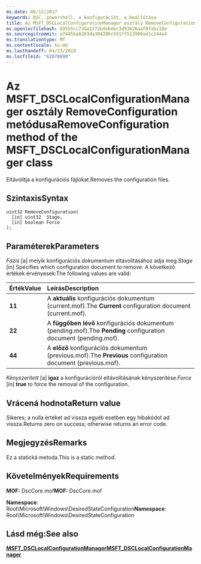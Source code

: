 ```yaml
---
ms.date: 06/12/2017
keywords: DSC, powershell, a konfigurációt, a beállítása
title: Az MSFT_DSCLocalConfigurationManager osztály RemoveConfiguration metódusa
ms.openlocfilehash: 03555cc73da1272bdebebc3d93b26aaf8fabc18e
ms.sourcegitcommit: e7445ba8203da304286c591ff513900ad1c244a4
ms.translationtype: MT
ms.contentlocale: hu-HU
ms.lasthandoff: 04/23/2019
ms.locfileid: "62078690"
---
```

# <a name="removeconfiguration-method-of-the-msftdsclocalconfigurationmanager-class"></a><span data-ttu-id="bd0e8-103">Az MSFT_DSCLocalConfigurationManager osztály RemoveConfiguration metódusa</span><span class="sxs-lookup"><span data-stu-id="bd0e8-103">RemoveConfiguration method of the MSFT_DSCLocalConfigurationManager class</span></span>

<span data-ttu-id="bd0e8-104">Eltávolítja a konfigurációs fájlokat.</span><span class="sxs-lookup"><span data-stu-id="bd0e8-104">Removes the configuration files.</span></span>

## <a name="syntax"></a><span data-ttu-id="bd0e8-105">Szintaxis</span><span class="sxs-lookup"><span data-stu-id="bd0e8-105">Syntax</span></span>

```mof
uint32 RemoveConfiguration(
  [in] uint32  Stage,
  [in] boolean Force
);
```

## <a name="parameters"></a><span data-ttu-id="bd0e8-106">Paraméterek</span><span class="sxs-lookup"><span data-stu-id="bd0e8-106">Parameters</span></span>

<span data-ttu-id="bd0e8-107">*Fázis* \[a\] melyik konfigurációs dokumentum eltávolításához adja meg.</span><span class="sxs-lookup"><span data-stu-id="bd0e8-107">*Stage* \[in\] Specifies which configuration document to remove.</span></span> <span data-ttu-id="bd0e8-108">A következő értékek érvényesek:</span><span class="sxs-lookup"><span data-stu-id="bd0e8-108">The following values are valid:</span></span>

|<span data-ttu-id="bd0e8-109">Érték</span><span class="sxs-lookup"><span data-stu-id="bd0e8-109">Value</span></span> |<span data-ttu-id="bd0e8-110">Leírás</span><span class="sxs-lookup"><span data-stu-id="bd0e8-110">Description</span></span> |
|:--- |:---|
|<span data-ttu-id="bd0e8-111">**1**</span><span class="sxs-lookup"><span data-stu-id="bd0e8-111">**1**</span></span> | <span data-ttu-id="bd0e8-112">A **aktuális** konfigurációs dokumentum (current.mof).</span><span class="sxs-lookup"><span data-stu-id="bd0e8-112">The **Current** configuration document (current.mof).</span></span> |
|<span data-ttu-id="bd0e8-113">**2**</span><span class="sxs-lookup"><span data-stu-id="bd0e8-113">**2**</span></span> | <span data-ttu-id="bd0e8-114">A **függőben lévő** konfigurációs dokumentum (pending.mof).</span><span class="sxs-lookup"><span data-stu-id="bd0e8-114">The **Pending** configuration document (pending.mof).</span></span>  |
|<span data-ttu-id="bd0e8-115">**4**</span><span class="sxs-lookup"><span data-stu-id="bd0e8-115">**4**</span></span> | <span data-ttu-id="bd0e8-116">A **előző** konfigurációs dokumentum (previous.mof).</span><span class="sxs-lookup"><span data-stu-id="bd0e8-116">The **Previous** configuration document (previous.mof).</span></span> |

<span data-ttu-id="bd0e8-117">*Kényszerített* \[a\] **igaz** a konfigurációról eltávolításának kényszerítése.</span><span class="sxs-lookup"><span data-stu-id="bd0e8-117">*Force* \[in\] **true** to force the removal of the configuration.</span></span>

## <a name="return-value"></a><span data-ttu-id="bd0e8-118">Vrácená hodnota</span><span class="sxs-lookup"><span data-stu-id="bd0e8-118">Return value</span></span>

<span data-ttu-id="bd0e8-119">Sikeres; a nulla értéket ad vissza egyéb esetben egy hibakódot ad vissza.</span><span class="sxs-lookup"><span data-stu-id="bd0e8-119">Returns zero on success; otherwise returns an error code.</span></span>

## <a name="remarks"></a><span data-ttu-id="bd0e8-120">Megjegyzés</span><span class="sxs-lookup"><span data-stu-id="bd0e8-120">Remarks</span></span>

<span data-ttu-id="bd0e8-121">Ez a statická metoda.</span><span class="sxs-lookup"><span data-stu-id="bd0e8-121">This is a static method.</span></span>

## <a name="requirements"></a><span data-ttu-id="bd0e8-122">Követelmények</span><span class="sxs-lookup"><span data-stu-id="bd0e8-122">Requirements</span></span>

<span data-ttu-id="bd0e8-123">**MOF:** DscCore.mof</span><span class="sxs-lookup"><span data-stu-id="bd0e8-123">**MOF:** DscCore.mof</span></span>

<span data-ttu-id="bd0e8-124">**Namespace**: Root\Microsoft\Windows\DesiredStateConfiguration</span><span class="sxs-lookup"><span data-stu-id="bd0e8-124">**Namespace**: Root\Microsoft\Windows\DesiredStateConfiguration</span></span>

## <a name="see-also"></a><span data-ttu-id="bd0e8-125">Lásd még:</span><span class="sxs-lookup"><span data-stu-id="bd0e8-125">See also</span></span>

[<span data-ttu-id="bd0e8-126">**MSFT_DSCLocalConfigurationManager**</span><span class="sxs-lookup"><span data-stu-id="bd0e8-126">**MSFT_DSCLocalConfigurationManager**</span></span>](msft-dsclocalconfigurationmanager.md)